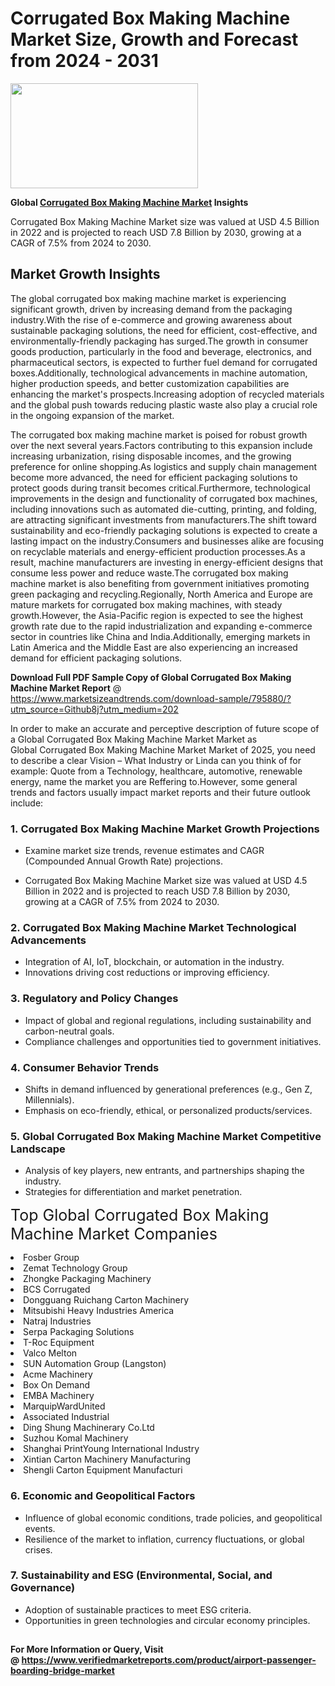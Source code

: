 <H1>Corrugated Box Making Machine Market Size, Growth and Forecast from 2024 - 2031</H1><img class="aligncenter size-medium wp-image-584254" src="https://thirdeyenews.in/wp-content/uploads/2024/09/Global-Market-Research-300x168.jpeg" alt="" width="300" height="168" /><p><strong>Global&nbsp;<a href="https://www.marketsizeandtrends.com/download-sample/795880/?utm_source=Github8j?utm_medium=202">Corrugated Box Making Machine Market</a> Insights</strong></p><p>Corrugated Box Making Machine Market size was valued at USD 4.5 Billion in 2022 and is projected to reach USD 7.8 Billion by 2030, growing at a CAGR of 7.5% from 2024 to 2030.</p><p><h2>Market Growth Insights</h2> <p>The global corrugated box making machine market is experiencing significant growth, driven by increasing demand from the packaging industry.With the rise of e-commerce and growing awareness about sustainable packaging solutions, the need for efficient, cost-effective, and environmentally-friendly packaging has surged.The growth in consumer goods production, particularly in the food and beverage, electronics, and pharmaceutical sectors, is expected to further fuel demand for corrugated boxes.Additionally, technological advancements in machine automation, higher production speeds, and better customization capabilities are enhancing the market's prospects.Increasing adoption of recycled materials and the global push towards reducing plastic waste also play a crucial role in the ongoing expansion of the market. </p> <p>The corrugated box making machine market is poised for robust growth over the next several years.Factors contributing to this expansion include increasing urbanization, rising disposable incomes, and the growing preference for online shopping.As logistics and supply chain management become more advanced, the need for efficient packaging solutions to protect goods during transit becomes critical.Furthermore, technological improvements in the design and functionality of corrugated box machines, including innovations such as automated die-cutting, printing, and folding, are attracting significant investments from manufacturers.The shift toward sustainability and eco-friendly packaging solutions is expected to create a lasting impact on the industry.Consumers and businesses alike are focusing on recyclable materials and energy-efficient production processes.As a result, machine manufacturers are investing in energy-efficient designs that consume less power and reduce waste.The corrugated box making machine market is also benefiting from government initiatives promoting green packaging and recycling.Regionally, North America and Europe are mature markets for corrugated box making machines, with steady growth.However, the Asia-Pacific region is expected to see the highest growth rate due to the rapid industrialization and expanding e-commerce sector in countries like China and India.Additionally, emerging markets in Latin America and the Middle East are also experiencing an increased demand for efficient packaging solutions.</p><p><span class=""><strong>Download Full PDF Sample Copy of Global Corrugated Box Making Machine Market Report</strong> @ <a href="https://www.marketsizeandtrends.com/download-sample/795880/?utm_source=Github8j?utm_medium=202" target="_blank">https://www.marketsizeandtrends.com/download-sample/795880/?utm_source=Github8j?utm_medium=202</a></span></p><p>In order to make an accurate and perceptive description of future scope of a Global&nbsp;Corrugated Box Making Machine Market Market as Global&nbsp;Corrugated Box Making Machine Market Market of 2025, you need to describe a clear Vision &ndash; What Industry or Linda can you think of for example: Quote from a Technology, healthcare, automotive, renewable energy, name the market you are Reffering to.However, some general trends and factors usually impact market reports and their future outlook include:</p><h3>1.&nbsp;<strong>Corrugated Box Making Machine Market Growth Projections</strong></h3><ul><li>Examine market size trends, revenue estimates and CAGR (Compounded Annual Growth Rate) projections.</li><li><p>Corrugated Box Making Machine Market size was valued at USD 4.5 Billion in 2022 and is projected to reach USD 7.8 Billion by 2030, growing at a CAGR of 7.5% from 2024 to 2030.</p></li></ul><h3>2.&nbsp;<strong>Corrugated Box Making Machine Market Technological Advancements</strong></h3><ul><li>Integration of AI, IoT, blockchain, or automation in the industry.</li><li>Innovations driving cost reductions or improving efficiency.</li></ul><h3>3.&nbsp;<strong>Regulatory and Policy Changes</strong></h3><ul><li>Impact of global and regional regulations, including sustainability and carbon-neutral goals.</li><li>Compliance challenges and opportunities tied to government initiatives.</li></ul><h3>4.&nbsp;<strong>Consumer Behavior Trends</strong></h3><ul><li>Shifts in demand influenced by generational preferences (e.g., Gen Z, Millennials).</li><li>Emphasis on eco-friendly, ethical, or personalized products/services.</li></ul><h3>5.&nbsp;<strong>Global Corrugated Box Making Machine Market Competitive Landscape</strong></h3><ul><li>Analysis of key players, new entrants, and partnerships shaping the industry.</li><li>Strategies for differentiation and market penetration.</li></ul><p data-pm-slice="1 1 []"><span style="color: inherit; font-family: inherit; font-size: 25px;">Top Global Corrugated Box Making Machine Market Companies</span></p><div class="" data-test-id=""><p><li>Fosber Group</li><li> Zemat Technology Group</li><li> Zhongke Packaging Machinery</li><li> BCS Corrugated</li><li> Dongguang Ruichang Carton Machinery</li><li> Mitsubishi Heavy Industries America</li><li> Natraj Industries</li><li> Serpa Packaging Solutions</li><li> T-Roc Equipment</li><li> Valco Melton</li><li> SUN Automation Group (Langston)</li><li> Acme Machinery</li><li> Box On Demand</li><li> EMBA Machinery</li><li> MarquipWardUnited</li><li> Associated Industrial</li><li> Ding Shung Machinerary Co.Ltd</li><li> Suzhou Komal Machinery</li><li> Shanghai PrintYoung International Industry</li><li> Xintian Carton Machinery Manufacturing</li><li> Shengli Carton Equipment Manufacturi</li></p></div><h3>6.&nbsp;<strong>Economic and Geopolitical Factors</strong></h3><ul><li>Influence of global economic conditions, trade policies, and geopolitical events.</li><li>Resilience of the market to inflation, currency fluctuations, or global crises.</li></ul><h3>7.&nbsp;<strong>Sustainability and ESG (Environmental, Social, and Governance)</strong></h3><ul><li>Adoption of sustainable practices to meet ESG criteria.</li><li>Opportunities in green technologies and circular economy principles.</li></ul><h2><strong style="font-size: 14px;">For More Information or Query, Visit @&nbsp;</strong><a style="background-color: #ffffff; font-size: 14px;" href="https://www.marketsizeandtrends.com/report/corrugated-box-making-machine-market/" target="_blank">https://www.verifiedmarketreports.com/product/airport-passenger-boarding-bridge-market</a></h2>